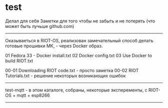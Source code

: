 # test

Делал для себя
Заметки для того чтобы не забыть
и не потерять (что может быть лучьше github.com)

**********************************************************************************************************
Оказываеться в RIOT-OS, реализован замечательный способ делать готовые прошивки МК, - через Docker образ.

01 Fedora 33 - Docker install.txt
02 Docker config.txt
03 Use Docker to build RIOT.txt

00-01 Downloading RIOT code.txt - просто заметка
00-02 RIOT Tutorials.txt        - решение некоторых возникающих ошибок
**********************************************************************************************************

test-mqtt - в этом каталоге, собраны, некоторые эксперементы, с RIOT-OS + mqtt + esp8266 

**********************************************************************************************************
